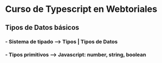 # Curso de Typescript en Webtoriales

## Tipos de Datos básicos

### - Sistema de tipado --> Tipos | Tipos de Datos
### - Tipos primitivos --> Javascript: number, string, boolean